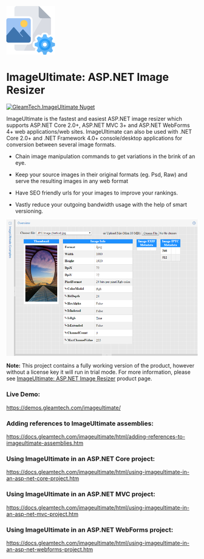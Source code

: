 ![ImageUltimate Logo](imageultimate-logo.png)
# ImageUltimate: ASP.NET Image Resizer
[![GleamTech.ImageUltimate Nuget](https://img.shields.io/nuget/v/GleamTech.ImageUltimate)](https://www.nuget.org/packages/GleamTech.ImageUltimate/ "GleamTech.ImageUltimate Nuget")

ImageUltimate is the fastest and easiest ASP.NET image resizer which supports ASP.NET Core 2.0+, ASP.NET MVC 3+ and ASP.NET WebForms 4+ web applications/web sites. ImageUltimate can also be used with .NET Core 2.0+ and .NET Framework 4.0+ console/desktop applications for conversion between several image formats.

- Chain image manipulation commands to get variations in the brink of an eye.

- Keep your source images in their original formats (eg. Psd, Raw) and serve the resulting images in any web format

- Have SEO friendly urls for your images to improve your rankings.

- Vastly reduce your outgoing bandwidth usage with the help of smart versioning.

![ASP.NET Document Viewer](imageultimate.png)

**Note:** This project contains a fully working version of the product, however without a license key it will run in trial mode. For more information, please see [ImageUltimate: ASP.NET Image Resizer](http://www.gleamtech.com/imageultimate) product page.

### Live Demo:
https://demos.gleamtech.com/imageultimate/

### Adding references to ImageUltimate assemblies:
https://docs.gleamtech.com/imageultimate/html/adding-references-to-imageultimate-assemblies.htm

### Using ImageUltimate in an ASP.NET Core project:
https://docs.gleamtech.com/imageultimate/html/using-imageultimate-in-an-asp-net-core-project.htm

### Using ImageUltimate in an ASP.NET MVC project:
https://docs.gleamtech.com/imageultimate/html/using-imageultimate-in-an-asp-net-mvc-project.htm

### Using ImageUltimate in an ASP.NET WebForms project:
https://docs.gleamtech.com/imageultimate/html/using-imageultimate-in-an-asp-net-webforms-project.htm
